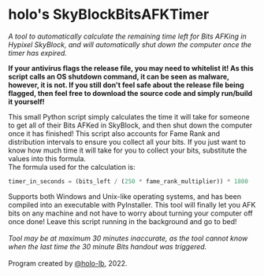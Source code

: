 # holo's SkyBlockBitsAFKTimer
*A tool to automatically calculate the remaining time left for Bits AFKing in Hypixel SkyBlock, and will automatically shut down the computer once the timer has expired.*

**If your antivirus flags the release file, you may need to whitelist it! As this script calls an OS shutdown command, it can be seen as malware, however, it is not. If you still don't feel safe about the release file being flagged, then feel free to download the source code and simply run/build it yourself!**

This small Python script simply calculates the time it will take for someone to get all of their Bits AFKed in SkyBlock, and then shut down the computer once it has finished!
This script also accounts for Fame Rank and distribution intervals to ensure you collect all your bits. If you just want to know how much time it will take for you to collect your bits, substitute the values into this formula. <br>The formula used for the calculation is:
```py
timer_in_seconds = (bits_left / (250 * fame_rank_multiplier)) * 1800
```

Supports both Windows and Unix-like operating systems, and has been compiled into an executable with PyInstaller.
This tool will finally let you AFK bits on any machine and not have to worry about turning your computer off once done! Leave this script running in the background and go to bed!<br><br>
*Tool may be at maximum 30 minutes inaccurate, as the tool cannot know when the last time the 30 minute Bits handout was triggered.*<br><br>
Program created by [@holo-lb](https://github.com/holo-lb), 2022.
